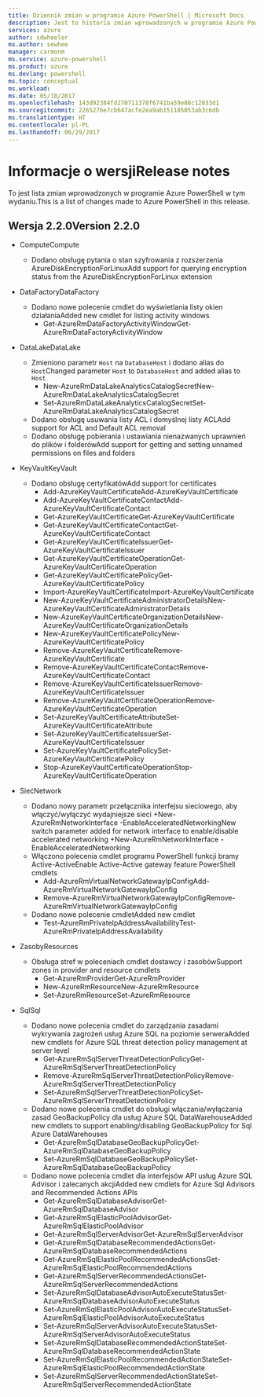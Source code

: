 ```yaml
---
title: Dziennik zmian w programie Azure PowerShell | Microsoft Docs
description: Jest to historia zmian wprowadzonych w programie Azure PowerShell w jego najnowszej wersji.
services: azure
author: sdwheeler
ms.author: sewhee
manager: carmonm
ms.service: azure-powershell
ms.product: azure
ms.devlang: powershell
ms.topic: conceptual
ms.workload: 
ms.date: 05/18/2017
ms.openlocfilehash: 143d92384fd270711378f6741ba59e88c12833d1
ms.sourcegitcommit: 226527be7cb647acfe2ea9ab151185053ab3c6db
ms.translationtype: HT
ms.contentlocale: pl-PL
ms.lasthandoff: 06/29/2017
---
```

# <span data-ttu-id="57587-103">Informacje o wersji</span><span class="sxs-lookup"><span data-stu-id="57587-103">Release notes</span></span>
<a id="release-notes" class="xliff"></a>

<span data-ttu-id="57587-104">To jest lista zmian wprowadzonych w programie Azure PowerShell w tym wydaniu.</span><span class="sxs-lookup"><span data-stu-id="57587-104">This is a list of changes made to Azure PowerShell in this release.</span></span>

## <span data-ttu-id="57587-105">Wersja 2.2.0</span><span class="sxs-lookup"><span data-stu-id="57587-105">Version 2.2.0</span></span>
<a id="version-220" class="xliff"></a>
* <span data-ttu-id="57587-106">Compute</span><span class="sxs-lookup"><span data-stu-id="57587-106">Compute</span></span>
  - <span data-ttu-id="57587-107">Dodano obsługę pytania o stan szyfrowania z rozszerzenia AzureDiskEncryptionForLinux</span><span class="sxs-lookup"><span data-stu-id="57587-107">Add support for querying encryption status from the AzureDiskEncryptionForLinux extension</span></span>
* <span data-ttu-id="57587-108">DataFactory</span><span class="sxs-lookup"><span data-stu-id="57587-108">DataFactory</span></span>
  - <span data-ttu-id="57587-109">Dodano nowe polecenie cmdlet do wyświetlania listy okien działania</span><span class="sxs-lookup"><span data-stu-id="57587-109">Added new cmdlet for listing activity windows</span></span>
    + <span data-ttu-id="57587-110">Get-AzureRmDataFactoryActivityWindow</span><span class="sxs-lookup"><span data-stu-id="57587-110">Get-AzureRmDataFactoryActivityWindow</span></span>
* <span data-ttu-id="57587-111">DataLake</span><span class="sxs-lookup"><span data-stu-id="57587-111">DataLake</span></span>
  - <span data-ttu-id="57587-112">Zmieniono parametr `Host` na `DatabaseHost` i dodano alias do `Host`</span><span class="sxs-lookup"><span data-stu-id="57587-112">Changed parameter `Host` to `DatabaseHost` and added alias to `Host`</span></span>
    + <span data-ttu-id="57587-113">New-AzureRmDataLakeAnalyticsCatalogSecret</span><span class="sxs-lookup"><span data-stu-id="57587-113">New-AzureRmDataLakeAnalyticsCatalogSecret</span></span>
    + <span data-ttu-id="57587-114">Set-AzureRmDataLakeAnalyticsCatalogSecret</span><span class="sxs-lookup"><span data-stu-id="57587-114">Set-AzureRmDataLakeAnalyticsCatalogSecret</span></span>
  - <span data-ttu-id="57587-115">Dodano obsługę usuwania listy ACL i domyślnej listy ACL</span><span class="sxs-lookup"><span data-stu-id="57587-115">Add support for ACL and Default ACL removal</span></span>
  - <span data-ttu-id="57587-116">Dodano obsługę pobierania i ustawiania nienazwanych uprawnień do plików i folderów</span><span class="sxs-lookup"><span data-stu-id="57587-116">Add support for getting and setting unnamed permissions on files and folders</span></span>
* <span data-ttu-id="57587-117">KeyVault</span><span class="sxs-lookup"><span data-stu-id="57587-117">KeyVault</span></span>
  - <span data-ttu-id="57587-118">Dodano obsługę certyfikatów</span><span class="sxs-lookup"><span data-stu-id="57587-118">Add support for certificates</span></span>
    + <span data-ttu-id="57587-119">Add-AzureKeyVaultCertificate</span><span class="sxs-lookup"><span data-stu-id="57587-119">Add-AzureKeyVaultCertificate</span></span>
    + <span data-ttu-id="57587-120">Add-AzureKeyVaultCertificateContact</span><span class="sxs-lookup"><span data-stu-id="57587-120">Add-AzureKeyVaultCertificateContact</span></span>
    + <span data-ttu-id="57587-121">Get-AzureKeyVaultCertificate</span><span class="sxs-lookup"><span data-stu-id="57587-121">Get-AzureKeyVaultCertificate</span></span>
    + <span data-ttu-id="57587-122">Get-AzureKeyVaultCertificateContact</span><span class="sxs-lookup"><span data-stu-id="57587-122">Get-AzureKeyVaultCertificateContact</span></span>
    + <span data-ttu-id="57587-123">Get-AzureKeyVaultCertificateIssuer</span><span class="sxs-lookup"><span data-stu-id="57587-123">Get-AzureKeyVaultCertificateIssuer</span></span>
    + <span data-ttu-id="57587-124">Get-AzureKeyVaultCertificateOperation</span><span class="sxs-lookup"><span data-stu-id="57587-124">Get-AzureKeyVaultCertificateOperation</span></span>
    + <span data-ttu-id="57587-125">Get-AzureKeyVaultCertificatePolicy</span><span class="sxs-lookup"><span data-stu-id="57587-125">Get-AzureKeyVaultCertificatePolicy</span></span>
    + <span data-ttu-id="57587-126">Import-AzureKeyVaultCertificate</span><span class="sxs-lookup"><span data-stu-id="57587-126">Import-AzureKeyVaultCertificate</span></span>
    + <span data-ttu-id="57587-127">New-AzureKeyVaultCertificateAdministratorDetails</span><span class="sxs-lookup"><span data-stu-id="57587-127">New-AzureKeyVaultCertificateAdministratorDetails</span></span>
    + <span data-ttu-id="57587-128">New-AzureKeyVaultCertificateOrganizationDetails</span><span class="sxs-lookup"><span data-stu-id="57587-128">New-AzureKeyVaultCertificateOrganizationDetails</span></span>
    + <span data-ttu-id="57587-129">New-AzureKeyVaultCertificatePolicy</span><span class="sxs-lookup"><span data-stu-id="57587-129">New-AzureKeyVaultCertificatePolicy</span></span>
    + <span data-ttu-id="57587-130">Remove-AzureKeyVaultCertificate</span><span class="sxs-lookup"><span data-stu-id="57587-130">Remove-AzureKeyVaultCertificate</span></span>
    + <span data-ttu-id="57587-131">Remove-AzureKeyVaultCertificateContact</span><span class="sxs-lookup"><span data-stu-id="57587-131">Remove-AzureKeyVaultCertificateContact</span></span>
    + <span data-ttu-id="57587-132">Remove-AzureKeyVaultCertificateIssuer</span><span class="sxs-lookup"><span data-stu-id="57587-132">Remove-AzureKeyVaultCertificateIssuer</span></span>
    + <span data-ttu-id="57587-133">Remove-AzureKeyVaultCertificateOperation</span><span class="sxs-lookup"><span data-stu-id="57587-133">Remove-AzureKeyVaultCertificateOperation</span></span>
    + <span data-ttu-id="57587-134">Set-AzureKeyVaultCertificateAttribute</span><span class="sxs-lookup"><span data-stu-id="57587-134">Set-AzureKeyVaultCertificateAttribute</span></span>
    + <span data-ttu-id="57587-135">Set-AzureKeyVaultCertificateIssuer</span><span class="sxs-lookup"><span data-stu-id="57587-135">Set-AzureKeyVaultCertificateIssuer</span></span>
    + <span data-ttu-id="57587-136">Set-AzureKeyVaultCertificatePolicy</span><span class="sxs-lookup"><span data-stu-id="57587-136">Set-AzureKeyVaultCertificatePolicy</span></span>
    + <span data-ttu-id="57587-137">Stop-AzureKeyVaultCertificateOperation</span><span class="sxs-lookup"><span data-stu-id="57587-137">Stop-AzureKeyVaultCertificateOperation</span></span>
* <span data-ttu-id="57587-138">Sieć</span><span class="sxs-lookup"><span data-stu-id="57587-138">Network</span></span>

  - <span data-ttu-id="57587-139">Dodano nowy parametr przełącznika interfejsu sieciowego, aby włączyć/wyłączyć wydajniejsze sieci +New-AzureRmNetworkInterface -EnableAcceleratedNetworking</span><span class="sxs-lookup"><span data-stu-id="57587-139">New switch parameter added for network interface to enable/disable accelerated networking +New-AzureRmNetworkInterface -EnableAcceleratedNetworking</span></span>
  - <span data-ttu-id="57587-140">Włączono polecenia cmdlet programu PowerShell funkcji bramy Active-Active</span><span class="sxs-lookup"><span data-stu-id="57587-140">Enable Active-Active gateway feature PowerShell cmdlets</span></span>
    + <span data-ttu-id="57587-141">Add-AzureRmVirtualNetworkGatewayIpConfig</span><span class="sxs-lookup"><span data-stu-id="57587-141">Add-AzureRmVirtualNetworkGatewayIpConfig</span></span>
    + <span data-ttu-id="57587-142">Remove-AzureRmVirtualNetworkGatewayIpConfig</span><span class="sxs-lookup"><span data-stu-id="57587-142">Remove-AzureRmVirtualNetworkGatewayIpConfig</span></span>
  - <span data-ttu-id="57587-143">Dodano nowe polecenie cmdlet</span><span class="sxs-lookup"><span data-stu-id="57587-143">Added new cmdlet</span></span>
    + <span data-ttu-id="57587-144">Test-AzureRmPrivateIpAddressAvailability</span><span class="sxs-lookup"><span data-stu-id="57587-144">Test-AzureRmPrivateIpAddressAvailability</span></span>
* <span data-ttu-id="57587-145">Zasoby</span><span class="sxs-lookup"><span data-stu-id="57587-145">Resources</span></span>
  - <span data-ttu-id="57587-146">Obsługa stref w poleceniach cmdlet dostawcy i zasobów</span><span class="sxs-lookup"><span data-stu-id="57587-146">Support zones in provider and resource cmdlets</span></span>
    + <span data-ttu-id="57587-147">Get-AzureRmProvider</span><span class="sxs-lookup"><span data-stu-id="57587-147">Get-AzureRmProvider</span></span>
    + <span data-ttu-id="57587-148">New-AzureRmResource</span><span class="sxs-lookup"><span data-stu-id="57587-148">New-AzureRmResource</span></span>
    + <span data-ttu-id="57587-149">Set-AzureRmResource</span><span class="sxs-lookup"><span data-stu-id="57587-149">Set-AzureRmResource</span></span>
* <span data-ttu-id="57587-150">Sql</span><span class="sxs-lookup"><span data-stu-id="57587-150">Sql</span></span>
  - <span data-ttu-id="57587-151">Dodano nowe polecenia cmdlet do zarządzania zasadami wykrywania zagrożeń usług Azure SQL na poziomie serwera</span><span class="sxs-lookup"><span data-stu-id="57587-151">Added new cmdlets for Azure SQL threat detection policy management at server level</span></span>
    + <span data-ttu-id="57587-152">Get-AzureRmSqlServerThreatDetectionPolicy</span><span class="sxs-lookup"><span data-stu-id="57587-152">Get-AzureRmSqlServerThreatDetectionPolicy</span></span>
    + <span data-ttu-id="57587-153">Remove-AzureRmSqlServerThreatDetectionPolicy</span><span class="sxs-lookup"><span data-stu-id="57587-153">Remove-AzureRmSqlServerThreatDetectionPolicy</span></span>
    + <span data-ttu-id="57587-154">Set-AzureRmSqlServerThreatDetectionPolicy</span><span class="sxs-lookup"><span data-stu-id="57587-154">Set-AzureRmSqlServerThreatDetectionPolicy</span></span>
  - <span data-ttu-id="57587-155">Dodano nowe polecenia cmdlet do obsługi włączania/wyłączania zasad GeoBackupPolicy dla usług Azure SQL DataWarehouse</span><span class="sxs-lookup"><span data-stu-id="57587-155">Added new cmdlets to support enabling/disabling GeoBackupPolicy for Sql Azure DataWarehouses</span></span>
    + <span data-ttu-id="57587-156">Get-AzureRmSqlDatabaseGeoBackupPolicy</span><span class="sxs-lookup"><span data-stu-id="57587-156">Get-AzureRmSqlDatabaseGeoBackupPolicy</span></span>
    + <span data-ttu-id="57587-157">Set-AzureRmSqlDatabaseGeoBackupPolicy</span><span class="sxs-lookup"><span data-stu-id="57587-157">Set-AzureRmSqlDatabaseGeoBackupPolicy</span></span>
  - <span data-ttu-id="57587-158">Dodano nowe polecenia cmdlet dla interfejsów API usług Azure SQL Advisor i zalecanych akcji</span><span class="sxs-lookup"><span data-stu-id="57587-158">Added new cmdlets for Azure Sql Advisors and Recommended Actions APIs</span></span>
    + <span data-ttu-id="57587-159">Get-AzureRmSqlDatabaseAdvisor</span><span class="sxs-lookup"><span data-stu-id="57587-159">Get-AzureRmSqlDatabaseAdvisor</span></span>
    + <span data-ttu-id="57587-160">Get-AzureRmSqlElasticPoolAdvisor</span><span class="sxs-lookup"><span data-stu-id="57587-160">Get-AzureRmSqlElasticPoolAdvisor</span></span>
    + <span data-ttu-id="57587-161">Get-AzureRmSqlServerAdvisor</span><span class="sxs-lookup"><span data-stu-id="57587-161">Get-AzureRmSqlServerAdvisor</span></span>
    + <span data-ttu-id="57587-162">Get-AzureRmSqlDatabaseRecommendedActions</span><span class="sxs-lookup"><span data-stu-id="57587-162">Get-AzureRmSqlDatabaseRecommendedActions</span></span>
    + <span data-ttu-id="57587-163">Get-AzureRmSqlElasticPoolRecommendedActions</span><span class="sxs-lookup"><span data-stu-id="57587-163">Get-AzureRmSqlElasticPoolRecommendedActions</span></span>
    + <span data-ttu-id="57587-164">Get-AzureRmSqlServerRecommendedActions</span><span class="sxs-lookup"><span data-stu-id="57587-164">Get-AzureRmSqlServerRecommendedActions</span></span>
    + <span data-ttu-id="57587-165">Set-AzureRmSqlDatabaseAdvisorAutoExecuteStatus</span><span class="sxs-lookup"><span data-stu-id="57587-165">Set-AzureRmSqlDatabaseAdvisorAutoExecuteStatus</span></span>
    + <span data-ttu-id="57587-166">Set-AzureRmSqlElasticPoolAdvisorAutoExecuteStatus</span><span class="sxs-lookup"><span data-stu-id="57587-166">Set-AzureRmSqlElasticPoolAdvisorAutoExecuteStatus</span></span>
    + <span data-ttu-id="57587-167">Set-AzureRmSqlServerAdvisorAutoExecuteStatus</span><span class="sxs-lookup"><span data-stu-id="57587-167">Set-AzureRmSqlServerAdvisorAutoExecuteStatus</span></span>
    + <span data-ttu-id="57587-168">Set-AzureRmSqlDatabaseRecommendedActionState</span><span class="sxs-lookup"><span data-stu-id="57587-168">Set-AzureRmSqlDatabaseRecommendedActionState</span></span>
    + <span data-ttu-id="57587-169">Set-AzureRmSqlElasticPoolRecommendedActionState</span><span class="sxs-lookup"><span data-stu-id="57587-169">Set-AzureRmSqlElasticPoolRecommendedActionState</span></span>
    + <span data-ttu-id="57587-170">Set-AzureRmSqlServerRecommendedActionState</span><span class="sxs-lookup"><span data-stu-id="57587-170">Set-AzureRmSqlServerRecommendedActionState</span></span>
